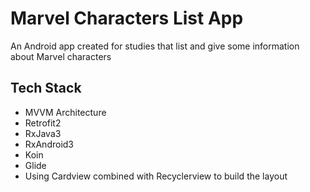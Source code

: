 # Marvel Characters List App

An Android app created for studies that list and give some information about Marvel characters

## Tech Stack

* MVVM Architecture
* Retrofit2
* RxJava3
* RxAndroid3
* Koin
* Glide
* Using Cardview combined with Recyclerview to build the layout
